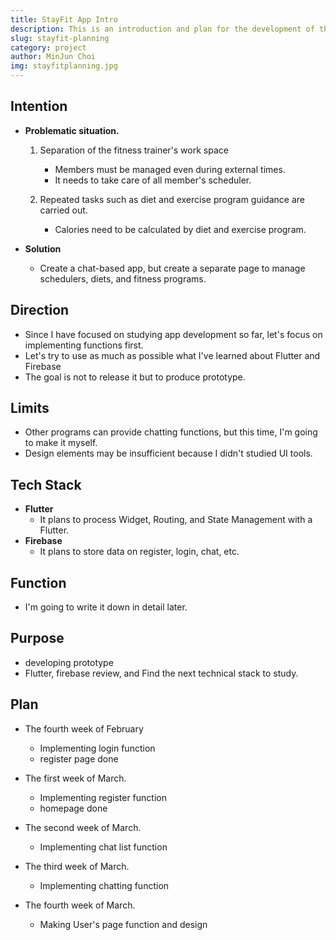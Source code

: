 ```yaml
---
title: StayFit App Intro
description: This is an introduction and plan for the development of the StayFit app.
slug: stayfit-planning
category: project
author: MinJun Choi
img: stayfitplanning.jpg
---
```



## Intention
- __Problematic situation.__
    1. Separation of the fitness trainer's work space
        - Members must be managed even during external times.
        - It needs to take care of all member's scheduler.

    2. Repeated tasks such as diet and exercise program guidance are carried out.
        - Calories need to be calculated by diet and exercise program.

- __Solution__
    - Create a chat-based app, but create a separate page to manage schedulers, diets, and fitness programs.


## Direction
- Since I have focused on studying app development so far, let's focus on implementing functions first.
- Let's try to use as much as possible what I've learned about Flutter and Firebase
- The goal is not to release it but to produce prototype.


## Limits
- Other programs can provide chatting functions, but this time, I'm going to make it myself.
- Design elements may be insufficient because I didn't studied UI tools.


## Tech Stack
- __Flutter__
    - It plans to process Widget, Routing, and State Management with a Flutter.
- __Firebase__
    - It plans to store data on register, login, chat, etc.

## Function
- I'm going to write it down in detail later.

## Purpose
- developing prototype
- Flutter, firebase review, and Find the next technical stack to study.

## Plan
- The fourth week of February
    - Implementing login function
    - register page done

- The first week of March.
    - Implementing register function
    - homepage done

- The second week of March.
    - Implementing chat list function

- The third week of March.
    - Implementing chatting function

- The fourth week of March.
    - Making User's page function and design

